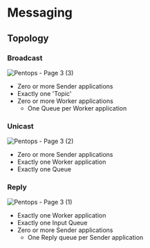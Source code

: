 Messaging
=========

Topology
--------

### Broadcast

![Pentops - Page 3 (3)](https://user-images.githubusercontent.com/1665328/236639414-c8e07738-b2ff-4769-91b7-ff741a267884.png)

- Zero or more Sender applications
- Exactly one 'Topic'
- Zero or more Worker applications
  - One Queue per Worker application

### Unicast

![Pentops - Page 3 (2)](https://user-images.githubusercontent.com/1665328/236639416-86a7f6db-30c9-4b21-8113-1bf6c0fdacc2.png)

- Zero or more Sender applications
- Exactly one Worker application
- Exactly one Queue

### Reply

![Pentops - Page 3 (1)](https://user-images.githubusercontent.com/1665328/236639378-bfbef3bf-e2ab-4f12-bf7e-fa5b1c856440.png)

- Exactly one Worker application
- Exactly one Input Queue
- Zero or more Sender applications
  - One Reply queue per Sender application
  

